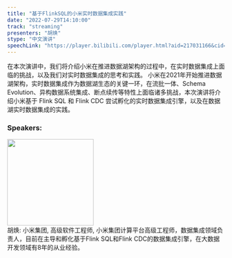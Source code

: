 ```yaml
---
title: "基于FlinkSQL的小米实时数据集成实践"
date: "2022-07-29T14:10:00"
track: "streaming"
presenters: "胡焕"
stype: "中文演讲"
speechLink: "https://player.bilibili.com/player.html?aid=217031166&cid=806318852&page=1"
---
```

在本次演讲中，我们将介绍小米在推进数据湖架构的过程中，在实时数据集成上面临的挑战，以及我们对实时数据集成的思考和实践。
小米在2021年开始推进数据湖架构，实时数据集成作为数据湖生态的关键一环，在流批一体、Schema Evolution、异构数据系统集成、断点续传等特性上面临诸多挑战，本次演讲将介绍小米基于 Flink SQL 和 Flink CDC 尝试孵化的实时数据集成引擎，以及在数据湖实时数据集成的实践。
 ### Speakers: 
 <img src="images/speaker/1164.png" width="200" /><br>胡焕: 小米集团, 高级软件工程师, 小米集团计算平台高级工程师，数据集成领域负责人，目前在主导和孵化基于Flink SQL和Flink CDC的数据集成引擎，在大数据开发领域有8年的从业经验。

 